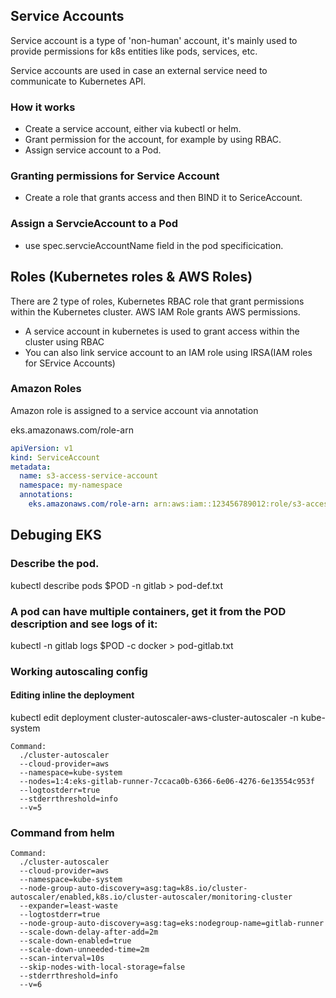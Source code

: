 ## Service Accounts
Service account is a type of 'non-human' account, it's mainly used to provide permissions for k8s entities like
pods, services, etc.

Service accounts are used in case an external service need to communicate to Kubernetes API.

### How it works
- Create a service account, either via kubectl or helm.
- Grant permission for the account, for example by using RBAC.
- Assign service account to a Pod. 

### Granting permissions for Service Account
- Create a role that grants access and then BIND it to SericeAccount.


### Assign a ServcieAccount to a Pod
- use spec.servcieAccountName field in the pod specificication.


## Roles (Kubernetes roles & AWS Roles)
There are 2 type of roles, Kubernetes RBAC role that grant permissions within the Kubernetes cluster.
AWS IAM Role grants AWS permissions.
- A service account in kubernetes is used to grant access within the cluster using RBAC
- You can also link service account to an IAM role using IRSA(IAM roles for SErvice Accounts)

### Amazon Roles
Amazon role is assigned to a service account via annotation

   eks.amazonaws.com/role-arn

```yaml
apiVersion: v1
kind: ServiceAccount
metadata:
  name: s3-access-service-account
  namespace: my-namespace
  annotations:
    eks.amazonaws.com/role-arn: arn:aws:iam::123456789012:role/s3-access-role
```

## Debuging EKS

### Describe the pod.
kubectl describe pods  $POD -n gitlab > pod-def.txt

### A pod can have multiple containers, get it from the POD description and see logs of it:
kubectl -n gitlab logs $POD -c docker > pod-gitlab.txt


### Working autoscaling config
#### Editing inline the deployment

kubectl edit deployment cluster-autoscaler-aws-cluster-autoscaler -n kube-system

    Command:
      ./cluster-autoscaler
      --cloud-provider=aws
      --namespace=kube-system
      --nodes=1:4:eks-gitlab-runner-7ccaca0b-6366-6e06-4276-6e13554c953f
      --logtostderr=true
      --stderrthreshold=info
      --v=5

### Command from helm

    Command:
      ./cluster-autoscaler
      --cloud-provider=aws
      --namespace=kube-system
      --node-group-auto-discovery=asg:tag=k8s.io/cluster-autoscaler/enabled,k8s.io/cluster-autoscaler/monitoring-cluster
      --expander=least-waste
      --logtostderr=true
      --node-group-auto-discovery=asg:tag=eks:nodegroup-name=gitlab-runner
      --scale-down-delay-after-add=2m
      --scale-down-enabled=true
      --scale-down-unneeded-time=2m
      --scan-interval=10s
      --skip-nodes-with-local-storage=false
      --stderrthreshold=info
      --v=6



